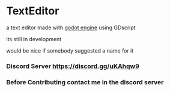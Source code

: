 # TextEditor
a text editor made with <a target="__blank" href="https://godotengine.org/">godot engine</a> using GDscript

its still in development 

would be nice if somebody suggested a name for it 




### Discord Server https://discord.gg/uKAhqw9

### Before Contributing contact me in the discord server
